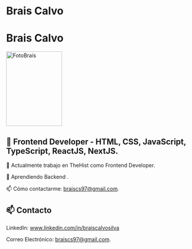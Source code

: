 # Brais Calvo

# Brais Calvo

<img src="https://github.com/BraisCS/BraisCS/assets/118271471/357cc30b-5e05-4157-8e1d-01ce6974a492" width="150" height="200" alt="FotoBrais">




## 👋 Frontend Developer -  HTML, CSS, JavaScript, TypeScript, ReactJS, NextJS.
🔭 Actualmente trabajo en TheHist como Frontend Developer.

🌱 Aprendiendo Backend .

📫 Cómo contactarme: braiscs97@gmail.com.

## 📫 Contacto
LinkedIn: www.linkedin.com/in/braiscalvosilva

Correo Electrónico: braiscs97@gmail.com.
